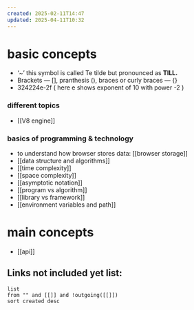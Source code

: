 ```yaml
---
created: 2025-02-11T14:47
updated: 2025-04-11T10:32
---
```



# basic concepts

- ‘~’ this symbol is called Te tilde but pronounced as **TILL.**
-  Brackets — [], pranthesis (), braces or curly braces — {}
- 324224e-2f  ( here e shows exponent of 10 with power -2 )


### different topics

- [[V8 engine]]



### basics of programming & technology


- to understand how browser stores data: [[browser storage]]
- [[data structure and algorithms]]
- [[time complexity]]
- [[space complexity]]
- [[asymptotic notation]]
- [[program vs algorithm]]
- [[library vs framework]]
- [[environment variables and path]]
# main concepts

- [[api]]



## **Links not included yet list:**
```dataview
list
from "" and [[]] and !outgoing([[]])
sort created desc
```
